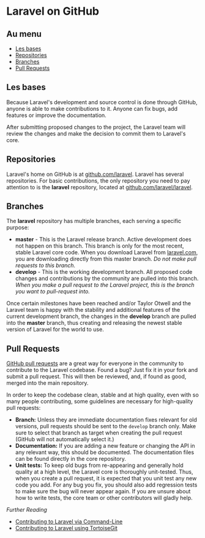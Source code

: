 # Laravel on GitHub

## Au menu

- [Les bases](#the-basics)
- [Repositories](#repositories)
- [Branches](#branches)
- [Pull Requests](#pull-requests)

<a name="the-basics"></a>
## Les bases

Because Laravel's development and source control is done through GitHub, anyone is able to make contributions to it. Anyone can fix bugs, add features or improve the documentation.

After submitting proposed changes to the project, the Laravel team will review the changes and make the decision to commit them to Laravel's core.

<a name="repositories"></a>
## Repositories

Laravel's home on GitHub is at [github.com/laravel](https://github.com/laravel). Laravel has several repositories. For basic contributions, the only repository you need to pay attention to is the **laravel** repository, located at [github.com/laravel/laravel](https://github.com/laravel/laravel).

<a name="branches"></a>
## Branches

The **laravel** repository has multiple branches, each serving a specific purpose:

- **master** - This is the Laravel release branch. Active development does not happen on this branch. This branch is only for the most recent, stable Laravel core code. When you download Laravel from [laravel.com](http://laravel.com/), you are downloading directly from this master branch. *Do not make pull requests to this branch.*
- **develop** - This is the working development branch. All proposed code changes and contributions by the community are pulled into this branch. *When you make a pull request to the Laravel project, this is the branch you want to pull-request into.*

Once certain milestones have been reached and/or Taylor Otwell and the Laravel team is happy with the stability and additional features of the current development branch, the changes in the **develop** branch are pulled into the **master** branch, thus creating and releasing the newest stable version of Laravel for the world to use.

<a name="pull-requests"></a>
## Pull Requests

[GitHub pull requests](https://help.github.com/articles/using-pull-requests) are a great way for everyone in the community to contribute to the Laravel codebase. Found a bug? Just fix it in your fork and submit a pull request. This will then be reviewed, and, if found as good, merged into the main repository.

In order to keep the codebase clean, stable and at high quality, even with so many people contributing, some guidelines are necessary for high-quality pull requests:

- **Branch:** Unless they are immediate documentation fixes relevant for old versions, pull requests should be sent to the `develop` branch only. Make sure to select that branch as target when creating the pull request (GitHub will not automatically select it.)
- **Documentation:** If you are adding a new feature or changing the API in any relevant way, this should be documented. The documentation files can be found directly in the core repository.
- **Unit tests:** To keep old bugs from re-appearing and generally hold quality at a high level, the Laravel core is thoroughly unit-tested. Thus, when you create a pull request, it is expected that you unit test any new code you add. For any bug you fix, you should also add regression tests to make sure the bug will never appear again. If you are unsure about how to write tests, the core team or other contributors will gladly help.

*Further Reading*

 - [Contributing to Laravel via Command-Line](/guides/v3/contrib/command-line)
 - [Contributing to Laravel using TortoiseGit](/guides/v3/contrib/tortoisegit)
